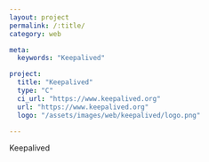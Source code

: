 ```yaml
---
layout: project
permalink: /:title/
category: web

meta:
  keywords: "Keepalived"

project:
  title: "Keepalived"
  type: "C"
  ci_url: "https://www.keepalived.org"
  url: "https://www.keepalived.org"
  logo: "/assets/images/web/keepalived/logo.png"

---
```

<p>Keepalived</p>
